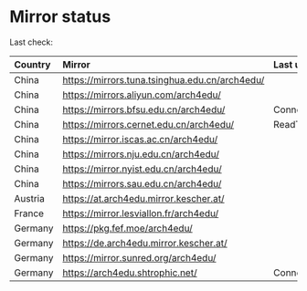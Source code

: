 <script src="./time.js"></script>
# Mirror status
Last check: <script type="text/javascript">localize(1753353008.701357);</script>

|Country|Mirror|Last update|
|:------|:-----|:----------|
|China|https://mirrors.tuna.tsinghua.edu.cn/arch4edu/|<script type="text/javascript">localize(1753340397);</script>|
|China|https://mirrors.aliyun.com/arch4edu/|<script type="text/javascript">localize(1753296569);</script>|
|China|https://mirrors.bfsu.edu.cn/arch4edu/|ConnectionError|
|China|https://mirrors.cernet.edu.cn/arch4edu/|ReadTimeout|
|China|https://mirror.iscas.ac.cn/arch4edu/|<script type="text/javascript">localize(1753340397);</script>|
|China|https://mirrors.nju.edu.cn/arch4edu/|<script type="text/javascript">localize(1753296569);</script>|
|China|https://mirror.nyist.edu.cn/arch4edu/|<script type="text/javascript">localize(1753296569);</script>|
|China|https://mirrors.sau.edu.cn/arch4edu/|<script type="text/javascript">localize(1752994001);</script>|
|Austria|https://at.arch4edu.mirror.kescher.at/|<script type="text/javascript">localize(1753296569);</script>|
|France|https://mirror.lesviallon.fr/arch4edu/|<script type="text/javascript">localize(1753296569);</script>|
|Germany|https://pkg.fef.moe/arch4edu/|<script type="text/javascript">localize(1753296569);</script>|
|Germany|https://de.arch4edu.mirror.kescher.at/|<script type="text/javascript">localize(1753296569);</script>|
|Germany|https://mirror.sunred.org/arch4edu/|<script type="text/javascript">localize(1753296569);</script>|
|Germany|https://arch4edu.shtrophic.net/|ConnectionError|

<script src="./tablefilter/tablefilter.js"></script>
<script src="./table.js"></script>
